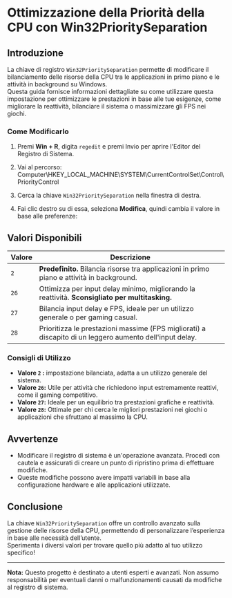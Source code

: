 # Ottimizzazione della Priorità della CPU con Win32PrioritySeparation

## Introduzione
La chiave di registro `Win32PrioritySeparation` permette di modificare il bilanciamento delle risorse della CPU tra le applicazioni in primo piano e le attività in background su Windows.  
Questa guida fornisce informazioni dettagliate su come utilizzare questa impostazione per ottimizzare le prestazioni in base alle tue esigenze, come migliorare la reattività, bilanciare il sistema o massimizzare gli FPS nei giochi.

### Come Modificarlo
1. Premi **Win + R**, digita `regedit` e premi Invio per aprire l'Editor del Registro di Sistema.
2. Vai al percorso: Computer\HKEY_LOCAL_MACHINE\SYSTEM\CurrentControlSet\Control\PriorityControl

3. Cerca la chiave `Win32PrioritySeparation` nella finestra di destra.
4. Fai clic destro su di essa, seleziona **Modifica**, quindi cambia il valore in base alle preferenze:

## Valori Disponibili
| **Valore** | **Descrizione**                                                                                          |
|------------|----------------------------------------------------------------------------------------------------------|
| `2`        | **Predefinito.** Bilancia risorse tra applicazioni in primo piano e attività in background.              |
| `26`       | Ottimizza per input delay minimo, migliorando la reattività. **Sconsigliato per multitasking.**          |
| `27`       | Bilancia input delay e FPS, ideale per un utilizzo generale o per gaming casual.                         |
| `28`       | Prioritizza le prestazioni massime (FPS migliorati) a discapito di un leggero aumento dell'input delay.  |

### Consigli di Utilizzo
- **Valore `2` :** impostazione bilanciata, adatta a un utilizzo generale del sistema.
- **Valore `26`:** Utile per attività che richiedono input estremamente reattivi, come il gaming competitivo.  
- **Valore `27`:** Ideale per un equilibrio tra prestazioni grafiche e reattività.  
- **Valore `28`:** Ottimale per chi cerca le migliori prestazioni nei giochi o applicazioni che sfruttano al massimo la CPU.

## Avvertenze
- Modificare il registro di sistema è un'operazione avanzata. Procedi con cautela e assicurati di creare un punto di ripristino prima di effettuare modifiche.  
- Queste modifiche possono avere impatti variabili in base alla configurazione hardware e alle applicazioni utilizzate.

## Conclusione
La chiave `Win32PrioritySeparation` offre un controllo avanzato sulla gestione delle risorse della CPU, permettendo di personalizzare l’esperienza in base alle necessità dell’utente.  
Sperimenta i diversi valori per trovare quello più adatto al tuo utilizzo specifico!

---
**Nota:** Questo progetto è destinato a utenti esperti e avanzati. Non assumo responsabilità per eventuali danni o malfunzionamenti causati da modifiche al registro di sistema.
